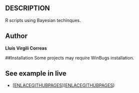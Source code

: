 ## DESCRIPTION
R scripts using Bayesian techinques.

## Author
**Lluís Virgili Correas**

##Installation
Some projects may require WinBugs installation.

## See example in live
- [[ENLACEGITHUBPAGES](https://lluisvircor.github.io/Bayesian-Modellization/)]([ENLACEGITHUBPAGES](https://lluisvircor.github.io/Bayesian-Modellization/))
